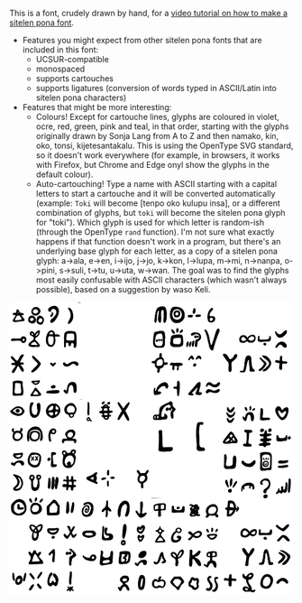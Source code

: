 This is a font, crudely drawn by hand, for a [video tutorial on how to make a sitelen pona font](https://www.youtube.com/watch?v=6Emk0nvFFVw). 

* Features you might expect from other sitelen pona fonts that are included in this font:
  * UCSUR-compatible
  * monospaced
  * supports cartouches
  * supports ligatures (conversion of words typed in ASCII/Latin into sitelen pona characters)
* Features that might be more interesting:
  * Colours! Except for cartouche lines, glyphs are coloured in violet, ocre, red, green, pink and teal, in that order, starting with the glyphs originally drawn by Sonja Lang from A to Z and then namako, kin, oko, tonsi, kijetesantakalu. This is using the OpenType SVG standard, so it doesn't work everywhere (for example, in browsers, it works with Firefox, but Chrome and Edge onyl show the glyphs in the default colour).
  * Auto-cartouching! Type a name with ASCII starting with a capital letters to start a cartouche and it will be converted automatically (example: `Toki` will become [tenpo oko kulupu insa], or a different combination of glyphs, but `toki` will become the sitelen pona glyph for "toki"). Which glyph is used for which letter is random-ish (through the OpenType `rand` function). I'm not sure what exactly happens if that function doesn't work in a program, but there's an underlying base glyph for each letter, as a copy of a sitelen pona glyph: a->ala, e->en, i->ijo, j->jo, k->kon, l->lupa, m->mi, n->nanpa, o->pini, s->suli, t->tu, u->uta, w->wan. The goal was to find the glyphs most easily confusable with ASCII characters (which wasn't always possible), based on a suggestion by waso Keli.

![glyph drawings](sunotoki.png)
